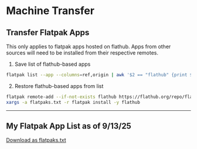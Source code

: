 # Machine Transfer


## Transfer Flatpak Apps

This only applies to flatpak apps hosted on flathub.
Apps from other sources will need to be installed from their respective remotes.

1. Save list of flathub-based apps

```bash
flatpak list --app --columns=ref,origin | awk '$2 == "flathub" {print $1}' > flatpaks.txt
```

2. Restore flathub-based apps from list

```bash
flatpak remote-add --if-not-exists flathub https://flathub.org/repo/flathub.flatpakrepo
xargs -a flatpaks.txt -r flatpak install -y flathub
```

---

## My Flatpak App List as of 9/13/25

<a href="docs/flatpaks.txt" download="flatpaks.txt">Download as flatpaks.txt</a>
